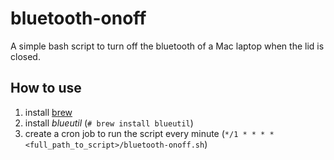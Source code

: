 # bluetooth-onoff
A simple bash script to turn off the bluetooth of a Mac laptop when the lid is closed.

## How to use
1. install [brew](https://brew.sh/)
2. install _blueutil_ (`# brew install blueutil`)
3. create a cron job to run the script every minute (`*/1 * * * * <full_path_to_script>/bluetooth-onoff.sh`)
